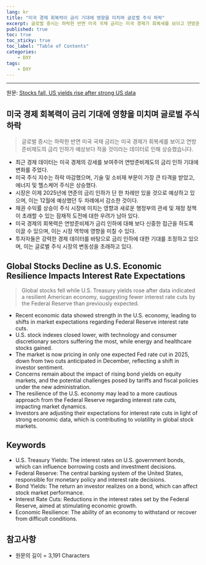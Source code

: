 ```yaml
---
lang: kr
title: "미국 경제 회복력이 금리 기대에 영향을 미치며 글로벌 주식 하락"
excerpt: 글로벌 증시는 하락한 반면 미국 국채 금리는 미국 경제가 회복세를 보이고 연방준비제도의 금리 인하가 예상보다 적을 것이라는 데이터로 인해 상승했습니다.
published: true
toc: true
toc_sticky: true
toc_label: "Table of Contents"
categories:
    - DXY
tags:
    - DXY
---
```


---

  원문: [Stocks fall, US yields rise after strong US data](https://www.investing.com/news/stock-market-news/asia-shares-rise-on-prospect-of-softer-trump-tariffs-3799003)

## 미국 경제 회복력이 금리 기대에 영향을 미치며 글로벌 주식 하락

> 글로벌 증시는 하락한 반면 미국 국채 금리는 미국 경제가 회복세를 보이고 연방준비제도의 금리 인하가 예상보다 적을 것이라는 데이터로 인해 상승했습니다.


- 최근 경제 데이터는 미국 경제의 강세를 보여주어 연방준비제도의 금리 인하 기대에 변화를 주었다.
- 미국 주식 지수는 하락 마감했으며, 기술 및 소비재 부문이 가장 큰 타격을 받았고, 에너지 및 헬스케어 주식은 상승했다.
- 시장은 이제 2025년에 연준의 금리 인하가 단 한 차례만 있을 것으로 예상하고 있으며, 이는 12월에 예상했던 두 차례에서 감소한 것이다.
- 채권 수익률 상승이 주식 시장에 미치는 영향과 새로운 행정부의 관세 및 재정 정책이 초래할 수 있는 잠재적 도전에 대한 우려가 남아 있다.
- 미국 경제의 회복력은 연방준비제가 금리 인하에 대해 보다 신중한 접근을 하도록 이끌 수 있으며, 이는 시장 역학에 영향을 미칠 수 있다.
- 투자자들은 강력한 경제 데이터를 바탕으로 금리 인하에 대한 기대를 조정하고 있으며, 이는 글로벌 주식 시장의 변동성을 초래하고 있다.

## Global Stocks Decline as U.S. Economic Resilience Impacts Interest Rate Expectations

> Global stocks fell while U.S. Treasury yields rose after data indicated a resilient American economy, suggesting fewer interest rate cuts by the Federal Reserve than previously expected.


- Recent economic data showed strength in the U.S. economy, leading to shifts in market expectations regarding Federal Reserve interest rate cuts.
- U.S. stock indexes closed lower, with technology and consumer discretionary sectors suffering the most, while energy and healthcare stocks gained.
- The market is now pricing in only one expected Fed rate cut in 2025, down from two cuts anticipated in December, reflecting a shift in investor sentiment.
- Concerns remain about the impact of rising bond yields on equity markets, and the potential challenges posed by tariffs and fiscal policies under the new administration.
- The resilience of the U.S. economy may lead to a more cautious approach from the Federal Reserve regarding interest rate cuts, impacting market dynamics.
- Investors are adjusting their expectations for interest rate cuts in light of strong economic data, which is contributing to volatility in global stock markets.

## Keywords

- U.S. Treasury Yields: The interest rates on U.S. government bonds, which can influence borrowing costs and investment decisions.
- Federal Reserve: The central banking system of the United States, responsible for monetary policy and interest rate decisions.
- Bond Yields: The return an investor realizes on a bond, which can affect stock market performance.
- Interest Rate Cuts: Reductions in the interest rates set by the Federal Reserve, aimed at stimulating economic growth.
- Economic Resilience: The ability of an economy to withstand or recover from difficult conditions.

## 참고사항

- 원문의 길이 = 3,191 Characters

